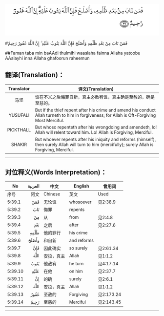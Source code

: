 ![005:039](images/005_039.gif)

#فَمَنْ تَابَ مِنْ بَعْدِ ظُلْمِهِ وَأَصْلَحَ فَإِنَّ اللَّهَ يَتُوبُ عَلَيْهِ ۗ إِنَّ اللَّهَ غَفُورٌ رَحِيمٌ 

##Faman taba min baAAdi thulmihi waaslaha fainna Allaha yatoobu AAalayhi inna Allaha ghafoorun raheemun 

## 翻译(Translation)：

| Translator | 译文(Translation)                                            |
| :--------: | ------------------------------------------------------------ |
|    马坚    | 谁在不义之后悔罪自新，真主必赦宥谁，真主确是至赦的，确是至慈的。 |
|  YUSUFALI  | But if the thief repent after his crime and amend his conduct Allah turneth to him in forgiveness; for Allah is Oft-Forgiving Most Merciful. |
| PICKTHALL  | But whoso repenteth after his wrongdoing and amendeth, lo! Allah will relent toward him. Lo! Allah is Forgiving, Merciful. |
|   SHAKIR   | But whoever repents after his iniquity and reforms (himself), then surely Allah will turn to him (mercifully); surely Allah is Forgiving, Merciful. |

---

## 对位释义(Words Interpretation)：

| No   | العربية | 中文    | English | 曾用词 |
| ---- | ------: | ------- | ------- | ------ |
| 序号 |    阿文 | Chinese | 英文    | Used   |
| 5:39.1  | فَمَنْ   | 无论谁     | whosoever   | 见2:38.9   |
| 5:39.2  | تَابَ   | 悔罪       | repents     |            |
| 5:39.3  | مِنْ    | 从         | from        | 见2:4.8    |
| 5:39.4  | بَعْدِ   | 之后       | after       | 见2:27.6   |
| 5:39.5  | ظُلْمِهِ  | 他的罪行   | his crime   |            |
| 5:39.6  | وَأَصْلَحَ | 和自新     | and reforms |            |
| 5:39.7  | فَإِنَّ   | 因此确实   | so surely   | 见2:61.34  |
| 5:39.8  | اللَّهَ  | 安拉，真主 | Allah       | 见1:1.2    |
| 5:39.9  | يَتُوبُ  | 他赦宥     | he turn     | 见4:17.14  |
| 5:39.10 | عَلَيْهِ  | 在他       | on him      | 见2:37.7   |
| 5:39.11 | إِنَّ    | 的确       | surely      | 见2:6.1    |
| 5:39.12 | اللَّهَ  | 安拉，真主 | Allah       | 见1:1.2    |
| 5:39.13 | غَفُورٌ  | 至赦的     | Forgiving   | 见2:173.24 |
| 5:39.14 | رَحِيمٌ  | 至慈的     | Merciful    | 见2:143.45 |

---
